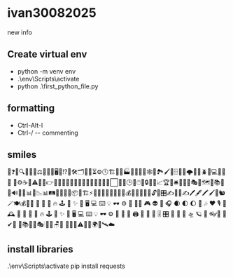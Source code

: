 # ivan30082025

new info

## Create virtual env
- python -m venv env
- .\env\Scripts\activate
- python .\first_python_file.py

## formatting
- Ctrl-Alt-l
- Ctrl-/  -- commenting

## smiles
💭❓📌🔍❌🚧⏰⚖️💾🐍🧪🖥️🔩⁉️🤝🛠️🗂️🏢🔄⏳⚙️🕓🏗️🏁🐢🏭🦥🧩🦉📡🕸️🎨🏞️🖌️🔗🗄️🔐🧱🌩️🔌🛑🪲🐞💻🌐📩 🐋 🚢⚙️☕🔑⚠️🧳🔔👉💸📆⏰🚀👏🧪🧑🏻‍💻🗼🇫🇷👀✅⬜✊📜🕒📂🖱️🌱🔒🧹💥📈🏆📢🛎️🧠🔄🎯🎭🔦🗺️🔑📚💡📝🔊📡📮📊🔄📉📊🛤️🔬🔭🧵🛒📦📜🏗️⚡🌟🔋🏴‍☠️🌊🔮🏹🚦💰👨‍🔧👩‍🔬🚧🔓🚪🎛️✍️📑📝✍️🖊️🖋️🖍️🖌️🎯🐿 🪄🍽️💰📖🚀 🎸 🤖 🫶 🔥 🕹️ 👾 ✨ 🌴 🖥️ 💻 ⌨️ 💡 🕶️ ⚙️ 🍒 🧙‍♂️ 🎮 👽 🌌 🎧 🌒 🌓 🌔 🎵 🎶 ❤️ 🎙️ 📸 🕰️ 🚀 🎸 🤖 🫶 🔥 🕹️ 👾 ✨ 🌴 🖥️ 💻 ⌨️ 💡 🕶️ ⚙️ 🍒 🦄 📱 🖨️ 📡 🔬 🔭 🎚️ 🎛️ 🧬 🔮 🧲 🛸 🪐 🌠 👓🧱 📄 ✔🚂 🔧📚🔐⏰🎭🕯📂💼🪑🔚 🔌🧼🔐⚠️🧊🔔🌍🧨🛰️☁️


## install libraries
.\env\Scripts\activate
 pip install requests